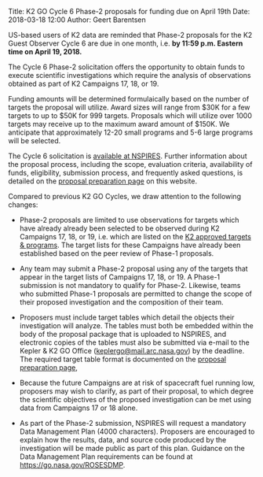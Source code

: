 Title: K2 GO Cycle 6 Phase-2 proposals for funding due on April 19th
Date: 2018-03-18 12:00
Author: Geert Barentsen

US-based users of K2 data are reminded that Phase-2 proposals for
the K2 Guest Observer Cycle 6 are due in one month, i.e.
**by 11:59 p.m. Eastern time on April 19, 2018.**

The Cycle 6 Phase-2 solicitation offers the opportunity to obtain funds
to execute scientific investigations which require the analysis of observations
obtained as part of K2 Campaigns 17, 18, or 19.

Funding amounts will be determined formulaically
based on the number of targets the proposal will utilize.
Award sizes will range from $30K for a few targets to up to $50K
for 999 targets. Proposals which will utilize over 1000 targets may receive
up to the maximum award amount of $150K.
We anticipate that approximately 12-20 small programs
and 5-6 large programs will be selected.

The Cycle 6 solicitation is [available at NSPIRES](https://nspires.nasaprs.com/external/solicitations/summary!init.do?solId={7DC22936-4C6A-44FC-74A3-F0C9248DC9DD}&path=open).
Further information about the proposal process, including the scope,
evaluation criteria, availability of funds, eligibility,
submission process, and frequently asked questions,
is detailed on the [proposal preparation page](/k2-proposing-targets.html)
on this website.

Compared to previous K2 GO Cycles, we draw attention to the following changes:

* Phase-2 proposals are limited to use observations for targets which have already already been selected to be observed during K2 Campaigns 17, 18, or 19, i.e. which are listed on the <a href="k2-approved-programs.html">K2 approved targets & programs</a>.  The target lists for these Campaigns have already been established based on the peer review of Phase-1 proposals.

* Any team may submit a Phase-2 proposal using any of the targets that appear in the target lists of Campaigns 17, 18, or 19.
A Phase-1 submission is not mandatory to qualify for Phase-2.
Likewise, teams who submitted Phase-1 proposals are permitted to change the
scope of their proposed investigation and the composition of their team.

* Proposers must include target tables which detail the objects their investigation will analyze.  The tables must both be embedded within the body of the proposal package that is uploaded to NSPIRES, and electronic copies of the tables must also be submitted via e-mail to the Kepler & K2 GO Office (keplergo@mail.arc.nasa.gov) by the deadline.
The required target table format is documented on the [proposal preparation page](/k2-proposing-targets.html),

* Because the future Campaigns are at risk of spacecraft fuel running low, proposers may wish to clarify, as part of their proposal,
to which degree the scientific objectives of the proposed investigation can be met using data from Campaigns 17 or 18 alone.

* As part of the Phase-2 submission, NSPIRES will request a mandatory
  Data Management Plan (4000 characters). 
  Proposers are encouraged to explain how the results, data, and source code produced by the investigation will be made public as part of this plan.
  Guidance on the Data Management Plan requirements can be found at <a href="https://go.nasa.gov/ROSESDMP">https://go.nasa.gov/ROSESDMP</a>.